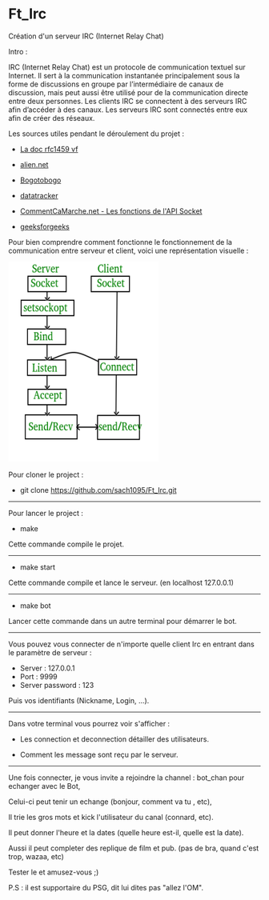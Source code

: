 # Ft_Irc

Création d'un serveur IRC (Internet Relay Chat)

Intro :

IRC (Internet Relay Chat) est un protocole de communication textuel sur Internet. Il sert
à la communication instantanée principalement sous la forme de discussions en groupe
par l’intermédiaire de canaux de discussion, mais peut aussi être utilisé pour de la communication directe entre deux personnes.
Les clients IRC se connectent à des serveurs IRC afin d’accéder à des canaux. Les
serveurs IRC sont connectés entre eux afin de créer des réseaux.

Les sources utiles pendant le déroulement du projet :

- <a href="http://abcdrfc.free.fr/rfc-vf/rfc1459.html#411"> La doc rfc1459 vf </a>

- <a href="https://www.alien.net.au/irc/irc2numerics.html"> alien.net </a>

- <a href="https://www.bogotobogo.com/cplusplus/sockets_server_client.php"> Bogotobogo </a>

- <a href="https://datatracker.ietf.org/doc/html/rfc1459#section-1.1"> datatracker </a>

- <a href="https://web.maths.unsw.edu.au/~lafaye/CCM/sockets/sockfonc.htm"> CommentCaMarche.net - Les fonctions de l'API Socket</a>

- <a href="https://www.geeksforgeeks.org/socket-programming-cc/?ref=lbp"> geeksforgeeks </a>

Pour bien comprendre comment fonctionne le fonctionnement de la communication entre serveur et client, voici une représentation  visuelle :

<img  height="400" width="300" src="https://github.com/sach1095/Ft_Irc/blob/master/img/Socket_server_img.png" alt="serve/clien_communication" />

Pour cloner le project :

- git clone https://github.com/sach1095/Ft_Irc.git

--------------------------------------------------------------------------------

Pour lancer le project :

- make

Cette commande compile le projet.

--------------------------------------------------------------------------------

- make start

Cette commande compile et lance le serveur. (en localhost 127.0.0.1)

--------------------------------------------------------------------------------

- make bot

Lancer cette commande dans un autre terminal pour démarrer le bot.

--------------------------------------------------------------------------------

Vous pouvez vous connecter de n'importe quelle client Irc en entrant dans le paramètre de serveur :

- Server : 127.0.0.1
- Port : 9999
- Server password : 123

Puis vos identifiants (Nickname, Login, ...).

--------------------------------------------------------------------------------

Dans votre terminal vous pourrez voir s'afficher :

- Les connection et deconnection détailler des utilisateurs.

- Comment les message sont reçu par le serveur.

--------------------------------------------------------------------------------

Une fois connecter, je vous invite a rejoindre la channel : bot_chan pour echanger avec le Bot,

Celui-ci peut tenir un echange (bonjour, comment va tu , etc),

Il trie les gros mots et kick l'utilisateur du canal (connard, etc).

Il peut donner l'heure et la dates (quelle heure est-il, quelle est la date).

Aussi il peut completer des replique de film et pub. (pas de bra, quand c'est trop, wazaa, etc)

Tester le et amusez-vous ;)

P.S : il est supportaire du PSG, dit lui dites pas "allez l'OM".
